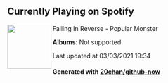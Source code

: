 ## Currently Playing on Spotify

[<img align="left" width="100" src="https://i.scdn.co/image/ab67616d0000b2735f4c9262d32be3019e1dda3e">](https://open.spotify.com/album/4gxFqhVYU4wp1XDH1KiIo4)

Falling In Reverse - Popular Monster

**Albums**: Not supported

Last updated at 03/03/2021 19:34

#### Generated with [20chan/github-now](https://github.com/20chan/github-now)


<!--
**20chan/20chan** is a ✨ _special_ ✨ repository because its `README.md` (this file) appears on your GitHub profile.

Here are some ideas to get you started:

- 🔭 I’m currently working on ...
- 🌱 I’m currently learning ...
- 👯 I’m looking to collaborate on ...
- 🤔 I’m looking for help with ...
- 💬 Ask me about ...
- 📫 How to reach me: ...
- 😄 Pronouns: ...
- ⚡ Fun fact: ...
-->
